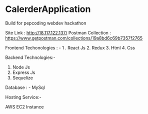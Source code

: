 # CalerderApplication
Build for pepcoding webdev hackathon

Site Link : http://18.117.122.137/
Postman Collection : https://www.getpostman.com/collections/19a8bd6c69b7357f2765

Frontend Techonologies : -
1 . React Js
2.  Redux
3.  Html
4.  Css
 
Backend Technologies:-
1. Node Js
2. Express Js
3. Sequelize

Database : -
MySql

Hosting Service:-

AWS EC2 Instance



